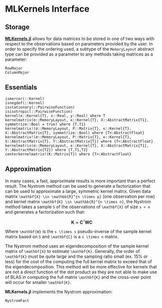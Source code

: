 # MLKernels Interface

## Storage

[**MLKernels.jl**](https://github.com/trthatcher/MLKernels.jl) allows for data matrices to 
be stored in one of two ways with respect to the observations based on parameters provided 
by the user. In order to specify the ordering used, a subtype of the `MemoryLayout` abstract
type can be provided as a parameter to any methods taking matrices as a parameter:

```@docs
RowMajor
ColumnMajor
```

## Essentials

```@docs
ismercer(::Kernel)
isnegdef(::Kernel)
isstationary(::PairwiseFunction)
isisotropic(::PairwiseFunction)
kernel(κ::Kernel{T}, x::Real, y::Real) where T
kernelmatrix(σ::MemoryLayout, κ::Kernel{T}, X::AbstractMatrix{T1}, symmetrize::Bool = true) where {T,T1}
kernelmatrix!(σ::MemoryLayout, P::Matrix{T}, κ::Kernel{T}, X::AbstractMatrix{T}, symmetrize::Bool) where {T<:AbstractFloat}
kernelmatrix!(σ::MemoryLayout, P::Matrix{T}, κ::Kernel{T}, X::AbstractMatrix{T}, Y::AbstractMatrix{T}) where {T<:AbstractFloat}
kernelmatrix(σ::MemoryLayout, κ::Kernel{T}, X::AbstractMatrix{T1}, Y::AbstractMatrix{T2}) where {T,T1,T2}
centerkernelmatrix!(K::Matrix{T}) where {T<:AbstractFloat}
```

## Approximation

In many cases, a fast, approximate results is more important than a perfect
result. The Nystrom method can be used to generate a factorization that can be
used to approximate a large, symmetric kernel matrix. Given data matrix
``\mathbf{X} \in \mathbb{R}^{n \times p}`` (one observation per row) and 
kernel matrix ``\mathbf{K} \in \mathbb{R}^{n \times n}``, the Nystrom method
takes a sample ``S`` of the observations of ``\mathbf{X}`` of size 
``s < n`` and generates a factorization such that:

```math
\mathbf{K} \approx \mathbf{C}^{\intercal}\mathbf{WC}
```

Where ``\mathbf{W}`` is the ``s \times s`` pseudo-inverse of the sample 
kernel matrix based on ``S`` and ``\mathbf{C}`` is a ``s \times n``
matrix.

The Nystrom method uses an eigendecomposition of the sample kernel matrix of 
``\mathbf{X}`` to estimate ``\mathbf{K}``. Generally, the order of 
``\mathbf{K}`` must be quite large and the sampling ratio small (ex. 15% or 
less) for the cost of the computing the full kernel matrix to exceed that of the
eigendecomposition. This method will be more effective for kernels that are not 
a direct function of the dot product as they are not able to make use of BLAS in
computing the full matrix ``\mathbf{K}`` and the cross-over point will occur
for smaller ``\mathbf{K}``.

**MLKernels.jl** implements the Nystrom approximation:

```@docs
NystromFact
```